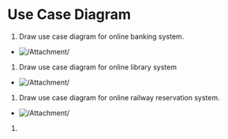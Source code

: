 # **Use Case Diagram**
1. Draw use case diagram for online banking system. 
- ![/Attachment/](Online_Banking_System.png)
1. Draw use case diagram for online library system 
- ![/Attachment/](Online_Library_System.png)
1. Draw use case diagram for online railway reservation system.
- ![/Attachment/](Online_Railway_Reservation_System.png)
1. 